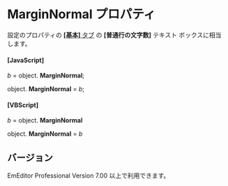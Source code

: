 # MarginNormal プロパティ

設定のプロパティの [**\[基本\]** タブ](../../dlg/properties/general/index) の
**\[普通行の文字数\]** テキスト ボックスに相当します。

#### \[JavaScript\]

_b_ =
object. **MarginNormal**;

object. **MarginNormal** = _b_;

#### \[VBScript\]

_b_ =
object. **MarginNormal**

object. **MarginNormal** = _b_

## バージョン

EmEditor Professional Version 7.00 以上で利用できます。